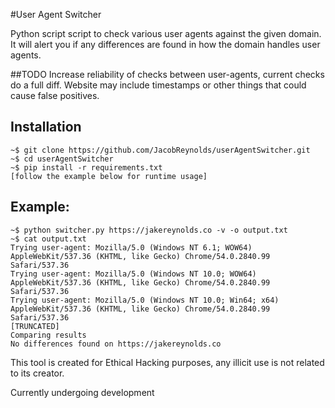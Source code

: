 #User Agent Switcher

Python script script to check various user agents against the given domain.  It will alert you if any differences are found in how the domain handles user agents.

##TODO
Increase reliability of checks between user-agents, current checks do a full diff.  Website may include timestamps or other things that could cause false positives.

## Installation
```
~$ git clone https://github.com/JacobReynolds/userAgentSwitcher.git
~$ cd userAgentSwitcher
~$ pip install -r requirements.txt
[follow the example below for runtime usage]
```
## Example:

```
~$ python switcher.py https://jakereynolds.co -v -o output.txt
~$ cat output.txt
Trying user-agent: Mozilla/5.0 (Windows NT 6.1; WOW64) AppleWebKit/537.36 (KHTML, like Gecko) Chrome/54.0.2840.99 Safari/537.36
Trying user-agent: Mozilla/5.0 (Windows NT 10.0; WOW64) AppleWebKit/537.36 (KHTML, like Gecko) Chrome/54.0.2840.99 Safari/537.36
Trying user-agent: Mozilla/5.0 (Windows NT 10.0; Win64; x64) AppleWebKit/537.36 (KHTML, like Gecko) Chrome/54.0.2840.99 Safari/537.36
[TRUNCATED]
Comparing results
No differences found on https://jakereynolds.co
```



This tool is created for Ethical Hacking purposes, any illicit use is not related to its creator.

Currently undergoing development
